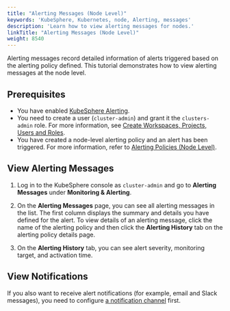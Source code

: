 ```yaml
---
title: "Alerting Messages (Node Level)"
keywords: 'KubeSphere, Kubernetes, node, Alerting, messages'
description: 'Learn how to view alerting messages for nodes.'
linkTitle: "Alerting Messages (Node Level)"
weight: 8540
---
```


Alerting messages record detailed information of alerts triggered based on the alerting policy defined. This tutorial demonstrates how to view alerting messages at the node level.

## Prerequisites

- You have enabled [KubeSphere Alerting](../../../pluggable-components/alerting/).
- You need to create a user (`cluster-admin`) and grant it the `clusters-admin` role. For more information, see [Create Workspaces, Projects, Users and Roles](../../../quick-start/create-workspace-and-project/#step-4-create-a-role).
- You have created a node-level alerting policy and an alert has been triggered. For more information, refer to [Alerting Policies (Node Level)](../alerting-policy/).

## View Alerting Messages

1. Log in to the KubeSphere console as `cluster-admin` and go to **Alerting Messages** under **Monitoring & Alerting**.

2. On the **Alerting Messages** page, you can see all alerting messages in the list. The first column displays the summary and details you have defined for the alert. To view details of an alerting message, click the name of the alerting policy and then click the **Alerting History** tab on the alerting policy details page.

3. On the **Alerting History** tab, you can see alert severity, monitoring target, and activation time.

## View Notifications

If you also want to receive alert notifications (for example, email and Slack messages), you need to configure [a notification channel](../../../cluster-administration/platform-settings/notification-management/configure-email/) first.

